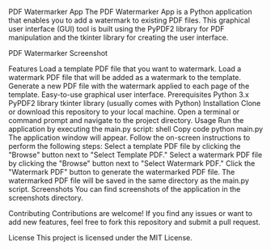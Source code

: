 PDF Watermarker App
The PDF Watermarker App is a Python application that enables you to add a watermark to existing PDF files. This graphical user interface (GUI) tool is built using the PyPDF2 library for PDF manipulation and the tkinter library for creating the user interface.

PDF Watermarker Screenshot

Features
Load a template PDF file that you want to watermark.
Load a watermark PDF file that will be added as a watermark to the template.
Generate a new PDF file with the watermark applied to each page of the template.
Easy-to-use graphical user interface.
Prerequisites
Python 3.x
PyPDF2 library
tkinter library (usually comes with Python)
Installation
Clone or download this repository to your local machine.
Open a terminal or command prompt and navigate to the project directory.
Usage
Run the application by executing the main.py script:
shell
Copy code
python main.py
The application window will appear.
Follow the on-screen instructions to perform the following steps:
Select a template PDF file by clicking the "Browse" button next to "Select Template PDF."
Select a watermark PDF file by clicking the "Browse" button next to "Select Watermark PDF."
Click the "Watermark PDF" button to generate the watermarked PDF file.
The watermarked PDF file will be saved in the same directory as the main.py script.
Screenshots
You can find screenshots of the application in the screenshots directory.

Contributing
Contributions are welcome! If you find any issues or want to add new features, feel free to fork this repository and submit a pull request.

License
This project is licensed under the MIT License.
